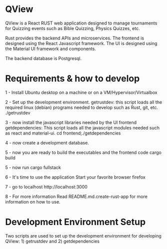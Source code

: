 # QView

QView is a React RUST web application designed to manage tournaments for
Quizzing events such as Bible Quizzing, Physics Quizzes, etc.

Rust provides the backend APIs and microservices.
The frontend is designed using the React Javascript framework.
The UI is designed using the Material UI framework and components.

The backend database is Postgresql.


# Requirements & how to develop

1 - Install Ubuntu desktop on a machine or on a VM/Hypervisor/Virtualbox

 2 - Set up the development environment.
 getrustdev: this script loads all the required linux (debian) programs needed to develop such as Rust, git, etc.
./getrustdev

 3 - now install the javascript libraries needed by the UI frontend
 getdependencies:  This script loads all the javascript modules needed such as react and material-ui.
cd frontend;./getdependencies

 4 - now create a development database.

 5 - now you are ready to build the executables and the frontend code
cargo build

 5 - now run 
cargo fullstack

 6 - It's time to use the application
 Start your favorite browser
firefox

 7 - go to localhost 
http://localhost:3000


 8 - For more information
Read README.md.create-rust-app for more information on how to use.


# Development Environment Setup

Two scripts are used to set up the development environment for developing
QView:  1) getrustdev and 2) getdependencies


